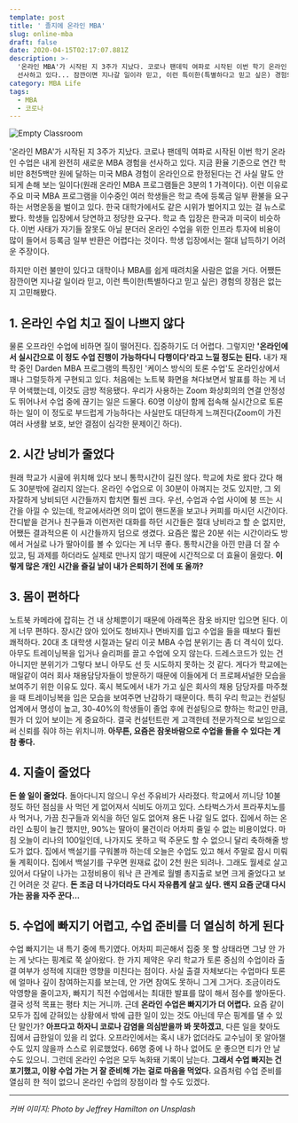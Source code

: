 ```yaml
---
template: post
title: ' 졸지에 온라인 MBA'
slug: online-mba
draft: false
date: 2020-04-15T02:17:07.881Z
description: >-
  '온라인 MBA'가 시작된 지 3주가 지났다. 코로나 팬데믹 여파로 시작된 이번 학기 온라인 수업은 내게 완전히 새로운 MBA 경험을
  선사하고 있다... 잠깐이면 지나갈 일이라 믿고, 이런 특이한(특별하다고 믿고 싶은) 경험의 장점은 없는지 고민해봤다.
category: MBA Life
tags:
  - MBA
  - 코로나
---
```

![Empty Classroom](/media/jeffrey-hamilton-jrre6er0py0-unsplash.jpg "Empty Classroom")

'온라인 MBA'가 시작된 지 3주가 지났다. 코로나 팬데믹 여파로 시작된 이번 학기 온라인 수업은 내게 완전히 새로운 MBA 경험을 선사하고 있다. 지금 환율 기준으로 연간 학비만 8천5백만 원에 달하는 미국 MBA 경험이 온라인으로 한정된다는 건 사실 말도 안 되게 손해 보는 일이다(원래 온라인 MBA 프로그램들은 3분의 1 가격이다). 이런 이유로 주요 미국 MBA 프로그램을 이수중인 여러 학생들은 학교 측에 등록금 일부 환불을 요구하는 서명운동을 벌이고 있다. 한국 대학가에서도 같은 시위가 벌어지고 있는 걸 뉴스로 봤다. 학생들 입장에서 당연하고 정당한 요구다. 학교 측 입장은 한국과 미국이 비슷하다. 이번 사태가 자기들 잘못도 아닐 분더러 온라인 수업을 위한 인프라 투자에 비용이 많이 들어서 등록금 일부 반환은 어렵다는 것이다. 학생 입장에서는 절대 납득하기 어려운 주장이다.

하지만 이런 불만이 있다고 대학이나 MBA를 쉽게 때려치울 사람은 없을 거다. 어쨌든 잠깐이면 지나갈 일이라 믿고, 이런 특이한(특별하다고 믿고 싶은) 경험의 장점은 없는지 고민해봤다.

## 1. 온라인 수업 치고 질이 나쁘지 않다

물론 오프라인 수업에 비하면 질이 떨어진다. 집중하기도 더 어렵다. 그렇지만 **'온라인에서 실시간으로 이 정도 수업 진행이 가능하다니 다행이다'라고 느낄 정도는 된다.** 내가 재학 중인 Darden MBA 프로그램의 특징인 '케이스 방식의 토론 수업'도 온라인상에서 꽤나 그럴듯하게 구현되고 있다. 처음에는 노트북 화면을 쳐다보면서 발표를 하는 게 너무 어색했는데, 이것도 금방 적응됐다. 우리가 사용하는 Zoom 화상회의의 연결 안정성도 뛰어나서 수업 중에 끊기는 일은 드물다. 60명 이상이 함께 접속해 실시간으로 토론하는 일이 이 정도로 부드럽게 가능하다는 사실만도 대단하게 느껴진다(Zoom이 가진 여러 사생활 보호, 보안 결점이 심각한 문제이긴 하다).

## 2. 시간 낭비가 줄었다

원래 학교가 시골에 위치해 있다 보니 통학시간이 길진 않다. 학교에 차로 왔다 갔다 해도 30분밖에 걸리지 않는다. 온라인 수업으로 이 30분이 아껴지는 것도 있지만, 그 외 자잘하게 낭비되던 시간들까지 합치면 훨씬 크다. 우선, 수업과 수업 사이에 붕 뜨는 시간을 아낄 수 있는데, 학교에서라면 의미 없이 핸드폰을 보고나 커피를 마시던 시간이다. 잔디밭을 걷거나 친구들과 이런저런 대화를 하던 시간들은 절대 낭비라고 할 순 없지만, 어쨌든 결과적으론 이 시간들까지 덤으로 생겼다. 요즘은 짧은 20분 쉬는 시간이라도 방에서 거실로 나가 딸아이를 볼 수 있다는 게 너무 좋다. 통학시간을 아낀 만큼 더 잘 수 있고, 팀 과제를 하더라도 실제로 만나지 않기 때문에 시간적으로 더 효율이 올랐다. **이렇게 많은 개인 시간을 즐길 날이 내가 은퇴하기 전에 또 올까?**

## 3. 몸이 편하다

노트북 카메라에 잡히는 건 내 상체뿐이기 때문에 아래쪽은 잠옷 바지만 입으면 된다. 이게 너무 편하다. 장시간 앉아 있어도 청바지나 면바지를 입고 수업을 들을 때보다 훨씬 쾌적하다. 20대 초 대학생 시절과는 달리 이곳 MBA 수업 분위기는 좀 더 격식이 있다. 아무도 트레이닝복을 입거나 슬리퍼를 끌고 수업에 오지 않는다. 드레스코드가 있는 건 아니지만 분위기가 그렇다 보니 아무도 선 듯 시도하지 못하는 것 같다. 게다가 학교에는 매일같이 여러 회사 채용담당자들이 방문하기 때문에 이들에게 더 프로페셔널한 모습을 보여주기 위한 이유도 있다. 혹시 복도에서 내가 가고 싶은 회사의 채용 담당자를 마주쳤을 때 트레이닝복을 입은 모습을 보여주면 난감하기 때문이다. 특히 우리 학교는 컨설팅 업계에서 명성이 높고, 30-40%의 학생들이 졸업 후에 컨설팅으로 향하는 학교인 만큼, 뭔가 더 있어 보이는 게 중요하다. 결국 컨설턴트란 게 고객한테 전문가적으로 보임으로써 신뢰를 줘야 하는 위치니까. **아무튼, 요즘은 잠옷바람으로 수업을 들을 수 있다는 게 참 좋다.**

## 4. 지출이 줄었다

**돈 쓸 일이 줄었다.** 돌아다니지 않으니 우선 주유비가 사라졌다. 학교에서 끼니당 10불 정도 하던 점심을 사 먹던 게 없어져서 식비도 아끼고 있다. 스타벅스가서 프라푸치노를 사 먹거나, 가끔 친구들과 외식을 하던 일도 없어져 용돈 나갈 일도 없다. 집에서 하는 온라인 쇼핑이 늘긴 했지만, 90%는 딸아이 물건이라 어차피 줄일 수 없는 비용이었다. 마침 오늘이 리나의 100일인데, 나가지도 못하고 떡 주문도 할 수 없으니 달리 축하해줄 방도가 없다. 집에서 백설기를 구워볼까 하는데 오늘은 수업도 있고 해서 주말로 잠시 미뤄둘 계획이다. 집에서 백설기를 구우면 원재료 값이 2천 원은 되려나. 그래도 월세로 살고 있어서 다달이 나가는 고정비용이 워낙 큰 관계로 월별 총지출로 보면 크게 줄었다고 보긴 어려운 것 같다. **돈 조금 더 나가더라도 다시 자유롭게 살고 싶다. 왠지 요즘 군대 다시 가는 꿈을 자주 꾼다...**

## 5. 수업에 빠지기 어렵고, 수업 준비를 더 열심히 하게 된다

수업 빠지기는 내 특기 중에 특기였다. 어차피 피곤해서 집중 못 할 상태라면 그냥 안 가는 게 낫다는 핑계로 쭉 살아왔다. 한 가지 제약은 우리 학교가 토론 중심의 수업이라 출결 여부가 성적에 지대한 영향을 미친다는 점이다. 사실 출결 자체보다는 수업마다 토론에 얼마나 깊이 참여하는지를 보는데, 안 가면 참여도 못하니 그게 그거다. 조금이라도 악영향을 줄이고자, 빠지기 직전 수업에서는 최대한 발표를 많이 해서 점수를 쌓아둔다. 결국 성적 목표는 평타 치는 거니까. 근데 **온라인 수업은 빠지기가 더 어렵다.** 요즘 같이 모두가 집에 갇혀있는 상황에서 밖에 급한 일이 있는 것도 아닌데 무슨 핑계를 댈 수 있단 말인가? **아프다고 하자니 코로나 감염을 의심받을까 봐 못하겠고**, 다른 일을 찾아도 집에서 급한일이 있을 리 없다. 오프라인에서는 혹시 내가 없더라도 교수님이 못 알아챌 수도 있지 않을까 스스로 위로했었다. 66명 중에 나 하나 없어도 운 좋으면 티가 안 날 수도 있으니. 그런데 온라인 수업은 모두 녹화돼 기록이 남는다. **그래서 수업 빠지는 건 포기했고, 이왕 수업 가는 거 잘 준비해 가는 걸로 마음을 먹었다.** 요즘처럼 수업 준비를 열심히 한 적이 없으니 온라인 수업의 장점이라 할 수도 있겠다.

- - -

_커버 이미지: Photo by Jeffrey Hamilton on Unsplash_
